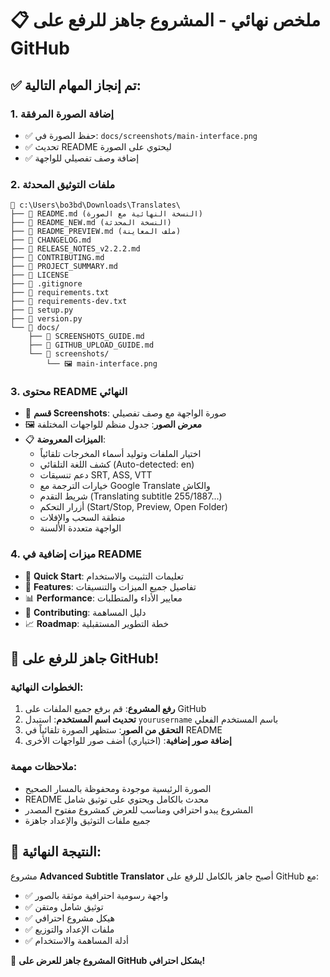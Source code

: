 # 📋 ملخص نهائي - المشروع جاهز للرفع على GitHub

## ✅ تم إنجاز المهام التالية:

### 1. إضافة الصورة المرفقة
- ✅ حفظ الصورة في: `docs/screenshots/main-interface.png`
- ✅ تحديث README ليحتوي على الصورة
- ✅ إضافة وصف تفصيلي للواجهة

### 2. ملفات التوثيق المحدثة
```
📁 c:\Users\bo3bd\Downloads\Translates\
├── 📄 README.md (النسخة النهائية مع الصورة)
├── 📄 README_NEW.md (النسخة المحدثة)
├── 📄 README_PREVIEW.md (ملف المعاينة)
├── 📄 CHANGELOG.md
├── 📄 RELEASE_NOTES_v2.2.2.md
├── 📄 CONTRIBUTING.md
├── 📄 PROJECT_SUMMARY.md
├── 📄 LICENSE
├── 📄 .gitignore
├── 📄 requirements.txt
├── 📄 requirements-dev.txt
├── 📄 setup.py
├── 📄 version.py
└── 📁 docs/
    ├── 📄 SCREENSHOTS_GUIDE.md
    ├── 📄 GITHUB_UPLOAD_GUIDE.md
    └── 📁 screenshots/
        └── 🖼️ main-interface.png
```

### 3. محتوى README النهائي
- 📸 **قسم Screenshots**: صورة الواجهة مع وصف تفصيلي
- 🖼️ **معرض الصور**: جدول منظم للواجهات المختلفة
- 📋 **الميزات المعروضة**: 
  - اختيار الملفات وتوليد أسماء المخرجات تلقائياً
  - كشف اللغة التلقائي (Auto-detected: en)
  - دعم تنسيقات SRT, ASS, VTT
  - خيارات الترجمة مع Google Translate والكاش
  - شريط التقدم (Translating subtitle 255/1887...)
  - أزرار التحكم (Start/Stop, Preview, Open Folder)
  - منطقة السحب والإفلات
  - الواجهة متعددة الألسنة

### 4. ميزات إضافية في README
- 🎯 **Quick Start**: تعليمات التثبيت والاستخدام
- 🔧 **Features**: تفاصيل جميع الميزات والتنسيقات
- 📊 **Performance**: معايير الأداء والمتطلبات
- 🤝 **Contributing**: دليل المساهمة
- 📈 **Roadmap**: خطة التطوير المستقبلية

## 🚀 جاهز للرفع على GitHub!

### الخطوات النهائية:
1. **رفع المشروع**: قم برفع جميع الملفات على GitHub
2. **تحديث اسم المستخدم**: استبدل `yourusername` باسم المستخدم الفعلي
3. **التحقق من الصور**: ستظهر الصورة تلقائياً في README
4. **إضافة صور إضافية**: (اختياري) أضف صور للواجهات الأخرى

### ملاحظات مهمة:
- الصورة الرئيسية موجودة ومحفوظة بالمسار الصحيح
- README محدث بالكامل ويحتوي على توثيق شامل
- المشروع يبدو احترافي ومناسب للعرض كمشروع مفتوح المصدر
- جميع ملفات التوثيق والإعداد جاهزة

## 📝 النتيجة النهائية:
مشروع **Advanced Subtitle Translator** أصبح جاهز بالكامل للرفع على GitHub مع:
- ✅ واجهة رسومية احترافية موثقة بالصور
- ✅ توثيق شامل ومتقن
- ✅ هيكل مشروع احترافي
- ✅ ملفات الإعداد والتوزيع
- ✅ أدلة المساهمة والاستخدام

🎉 **المشروع جاهز للعرض على GitHub بشكل احترافي!**
